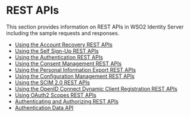 # REST APIs

This section provides information on REST APIs in WSO2 Identity Server
including the sample requests and responses.

-   [Using the Account Recovery REST APIs](../../using-wso2-identity-server/using-the-account-recovery-rest-apis)
-   [Using the Self Sign-Up REST APIs](../../using-wso2-identity-server/using-the-self-sign-up-rest-apis)
-   [Using the Authentication REST APIs](../../using-wso2-identity-server/using-the-authentication-rest-apis)
-   [Using the Consent Management REST APIs](../../using-wso2-identity-server/using-the-consent-management-rest-apis)
-   [Using the Personal Information Export REST APIs](../../using-wso2-identity-server/using-the-personal-information-export-rest-apis)
-   [Using the Configuration Management REST APIs](../../using-wso2-identity-server/using-the-configuration-management-rest-apis)
-   [Using the SCIM 2.0 REST APIs](../../using-wso2-identity-server/using-the-scim-2.0-rest-apis)
-   [Using the OpenID Connect Dynamic Client Registration REST APIs](Using-the../../using-wso2-identity-server/openid-connectdynamic-client-registration-rest-apis)
-   [Using OAuth2 Scopes REST APIs](../../using-wso2-identity-server/using-oauth2-scopes-rest-apis)
-   [Authenticating and Authorizing REST APIs](../../using-wso2-identity-server/authenticating-and-authorizing-rest-apis)
-   [Authentication Data API](../../using-wso2-identity-server/authentication-data-api)
